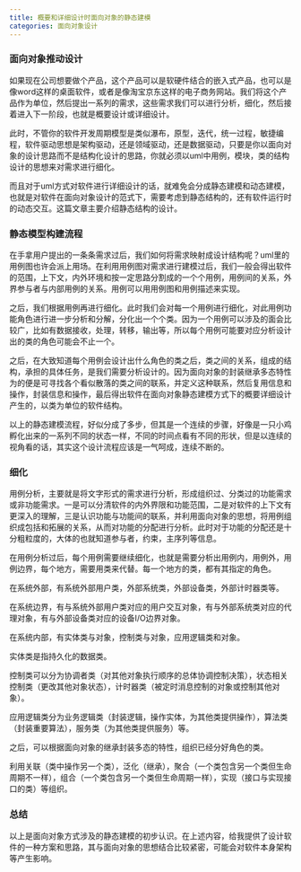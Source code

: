 ```yaml
---
title: 概要和详细设计时面向对象的静态建模
categories: 面向对象设计
---
```


### 面向对象推动设计

如果现在公司想要做个产品，这个产品可以是软硬件结合的嵌入式产品，也可以是像word这样的桌面软件，或者是像淘宝京东这样的电子商务网站。我们将这个产品作为单位，然后提出一系列的需求，这些需求我们可以进行分析，细化，然后接着进入下一阶段，也就是概要设计或详细设计。

此时，不管你的软件开发周期模型是类似瀑布，原型，迭代，统一过程，敏捷编程，软件驱动思想是架构驱动，还是领域驱动，还是数据驱动，只要是你以面向对象的设计思路而不是结构化设计的思路，你就必须以uml中用例，模块，类的结构设计的思想来对需求进行细化。

而且对于uml方式对软件进行详细设计的话，就难免会分成静态建模和动态建模，也就是对软件在面向对象设计的范式下，需要考虑到静态结构的，还有软件运行时的动态交互。这篇文章主要介绍静态结构的设计。

### 静态模型构建流程

在手拿用户提出的一条条需求过后，我们如何将需求映射成设计结构呢？uml里的用例图也许会派上用场。在利用用例图对需求进行建模过后，我们一般会得出软件的范围，上下文，内外环境和按一定思路分割成的一个个用例，用例间的关系，外界参与者与内部用例的关系。用例可以用用例图和用例描述来实现。

之后，我们根据用例再进行细化。此时我们会对每一个用例进行细化，对此用例功能角色进行进一步分析和分解，分化出一个个类。因为一个用例可以涉及的面会比较广，比如有数据接收，处理，转移，输出等，所以每个用例可能要对应分析设计出的类的角色可能会不止一个。

之后，在大致知道每个用例会设计出什么角色的类之后，类之间的关系，组成的结构，承担的具体任务，是我们需要分析设计的。因为面向对象的封装继承多态特性为的便是可寻找各个看似散落的类之间的联系，并定义这种联系，然后复用信息和操作，封装信息和操作，最后得出软件在面向对象静态建模方式下的概要详细设计产生的，以类为单位的软件结构。

以上的静态建模流程，好似分成了多步，但其是一个连续的步骤，好像是一只小鸡孵化出来的一系列不同的状态一样，不同的时间点看有不同的形状，但是以连续的视角看的话，其实这个设计流程应该是一气呵成，连续不断的。

### 细化

用例分析，主要就是将文字形式的需求进行分析，形成组织过、分类过的功能需求或非功能需求。一是可以分清软件的内外界限和功能范围，二是对软件的上下文有更深入的理解，三是认识功能与功能间的联系，并利用面向对象的思想，将用例组织成包括和拓展的关系，从而对功能的分配进行分析。此时对于功能的分配还是十分粗粒度的，大体的也就知道参与者，约束，主序列等信息。

在用例分析过后，每个用例需要继续细化，也就是需要分析出用例内，用例外，用例边界，每个地方，需要用类来代替。每一个地方的类，都有其指定的角色。

在系统外部，有系统外部用户类，外部系统类，外部设备类，外部计时器类等。

在系统边界，有与系统外部用户类对应的用户交互对象，有与外部系统类对应的代理对象，有与外部设备类对应的设备I/O边界对象。

在系统内部，有实体类与对象，控制类与对象，应用逻辑类和对象。

实体类是指持久化的数据类。

控制类可以分为协调者类（对其他对象执行顺序的总体协调控制决策），状态相关控制类（更改其他对象状态），计时器类（被定时消息控制的对象或控制其他对象）。

应用逻辑类分为业务逻辑类（封装逻辑，操作实体，为其他类提供操作），算法类（封装重要算法），服务类（为其他类提供服务）等。

之后，可以根据面向对象的继承封装多态的特性，组织已经分好角色的类。

利用关联（类中操作另一个类），泛化（继承），聚合（一个类包含另一个类但生命周期不一样），组合（一个类包含另一个类但生命周期一样），实现（接口与实现接口的类）等组织。

### 总结

以上是面向对象方式涉及的静态建模的初步认识。在上述内容，给我提供了设计软件的一种方案和思路，其与面向对象的思想结合比较紧密，可能会对软件本身架构等产生影响。